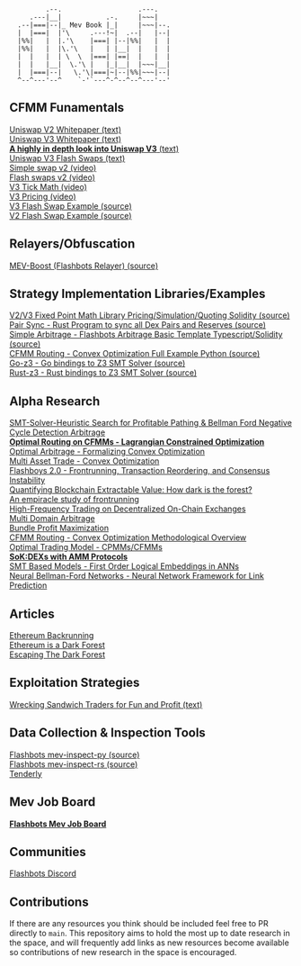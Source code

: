 <div style="align:center"> 
  
```solidity              
         .--.                   .---.
     .---|__|           .-.     |~~~|
  .--|===|--|_ Mev Book |_|     |~~~|--.
  |  |===|  |'\     .---!~|  .--|   |--|
  |%%|   |  |.'\    |===| |--|%%|   |  |
  |%%|   |  |\.'\   |   | |__|  |   |  |
  |  |   |  | \  \  |===| |==|  |   |  |
  |  |   |__|  \.'\ |   |_|__|  |~~~|__|
  |  |===|--|   \.'\|===|~|--|%%|~~~|--|
  ^--^---'--^    `-'`---^-^--^--^---'--'
```
  
 </div>

## CFMM Funamentals
[Uniswap V2 Whitepaper (text)](https://uniswap.org/whitepaper.pdf) </br>
[Uniswap V3 Whitepaper (text)](https://uniswap.org/whitepaper-v3.pdf) </br>
[**A highly in depth look into Uniswap V3** (text)](https://uniswapv3book.com) </br>
[Uniswap V3 Flash Swaps (text)](https://medium.com/coinmonks/tutorial-of-flash-swaps-of-uniswap-v3-73c0c846b822) </br>
[Simple swap v2 (video)](https://www.youtube.com/watch?v=qB2Ulx201wY) </br>
[Flash swaps v2 (video)](https://www.youtube.com/watch?v=MxTgk-kvtRM) </br>
[V3 Tick Math (video)](https://www.youtube.com/watch?v=p7LIEr8hVCA) </br>
[V3 Pricing (video)](https://www.youtube.com/watch?v=hKhdQl126Ys) </br>
[V3 Flash Swap Example (source)](https://github.com/yuichiroaoki/flash-swap-example) </br>
[V2 Flash Swap Example (source)](https://solidity-by-example.org/defi/uniswap-v2-flash-swap/) </br>


## Relayers/Obfuscation
[MEV-Boost (Flashbots Relayer) (source)](https://github.com/flashbots/mev-boost) </br>

## Strategy Implementation Libraries/Examples
[V2/V3 Fixed Point Math Library Pricing/Simulation/Quoting Solidity (source)](https://github.com/0xOsiris/cfmm-math-libraries) </br>
[Pair Sync - Rust Program to sync all Dex Pairs and Reserves (source)](https://github.com/0xKitsune/pair_sync) </br>
[Simple Arbitrage - Flashbots Arbitrage Basic Template Typescript/Solidity (source)](https://github.com/flashbots/simple-arbitrage) </br>
[CFMM Routing - Convex Optimization Full Example Python (source)](https://github.com/angeris/cfmm-routing-code) </br>
[Go-z3 - Go bindings to Z3 SMT Solver (source)](https://github.com/mitchellh/go-z3) </br>
[Rust-z3 - Rust bindings to Z3 SMT Solver (source)](https://github.com/prove-rs/z3.rs) </br>

## Alpha Research
[SMT-Solver-Heuristic Search for Profitable Pathing & Bellman Ford Negative Cycle Detection Arbitrage](https://arxiv.org/pdf/2103.02228.pdf) </br>
[**Optimal Routing on CFMMs - Lagrangian Constrained Optimization**](https://angeris.github.io/papers/cfmm-routing.pdf) </br>
[Optimal Arbitrage - Formalizing Convex Optimization](https://angeris.github.io/papers/uniswap_analysis.pdf) </br>
[Multi Asset Trade - Convex Optimization](https://angeris.github.io/papers/cfmm-chapter.pdf) </br>
[Flashboys 2.0 - Frontrunning, Transaction Reordering, and Consensus Instability](https://arxiv.org/pdf/1904.05234.pdf) </br>
[Quantifying Blockchain Extractable Value: How dark is the forest?](https://arxiv.org/pdf/2101.05511.pdf) </br>
[An empiracle study of frontrunning](https://arxiv.org/pdf/2102.03347.pdf) </br>
[High-Frequency Trading on Decentralized On-Chain Exchanges](https://arxiv.org/pdf/2101.05511.pdf) </br>
[Multi Domain Arbitrage](https://arxiv.org/pdf/2112.01472.pdf) </br>
[Bundle Profit Maximization](https://angeris.github.io/papers/flashbots-mev.pdf) </br>
[CFMM Routing - Convex Optimization Methodological Overview](https://bcc-research.github.io/CFMMRouter.jl/dev/) </br>
[Optimal Trading Model - CPMMs/CFMMs](https://papers.ssrn.com/sol3/papers.cfm?abstract_id=4144743) </br>
[**SoK:DEXs with AMM Protocols**](https://arxiv.org/pdf/2103.12732.pdf) </br>
[SMT Based Models - First Order Logical Embeddings in ANNs](https://arxiv.org/pdf/2111.13110.pdf) </br>
[Neural Bellman-Ford Networks - Neural Network Framework for Link Prediction](https://arxiv.org/pdf/2106.06935.pdf) </br>

## Articles
[Ethereum Backrunning](https://amanusk.medium.com/the-fastest-draw-on-the-blockchain-bzrx-example-6bd19fabdbe1) </br>
[Ethereum is a Dark Forest](https://www.paradigm.xyz/2020/08/ethereum-is-a-dark-forest) </br>
[Escaping The Dark Forest](https://samczsun.com/escaping-the-dark-forest/) </br>

## Exploitation Strategies
[Wrecking Sandwich Traders for Fun and Profit (text)](https://github.com/Defi-Cartel/salmonella) </br>

## Data Collection & Inspection Tools
[Flashbots mev-inspect-py (source)](https://github.com/flashbots/mev-inspect-py) </br>
[Flashbots mev-inspect-rs (source)](https://github.com/flashbots/mev-inspect-rs) </br>
[Tenderly](https://tenderly.co) </br>

## Mev Job Board 
[**Flashbots Mev Job Board**](https://github.com/flashbots/mev-job-board) </br>

## Communities 
[Flashbots Discord](https://discord.gg/flashbots) </br>

## Contributions
If there are any resources you think should be included feel free to PR directly to `main`. This repository aims to hold the most up to date research in the space, and will frequently add links as new resources become available so contributions of new research in the space is encouraged. 
